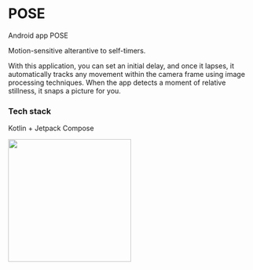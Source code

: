 # POSE
Android app POSE

Motion-sensitive alterantive to self-timers. 

With this application, you can set an initial delay, and once it lapses, it automatically tracks any movement within the camera frame using image processing techniques. When the app detects a moment of relative stillness, it snaps a picture for you. 

### Tech stack
Kotlin + Jetpack Compose

<img width=250 src="https://github.com/alicenoknow/POSE/assets/56412617/f3642a42-63e6-45ff-b899-bc1086c9b15a"/>
